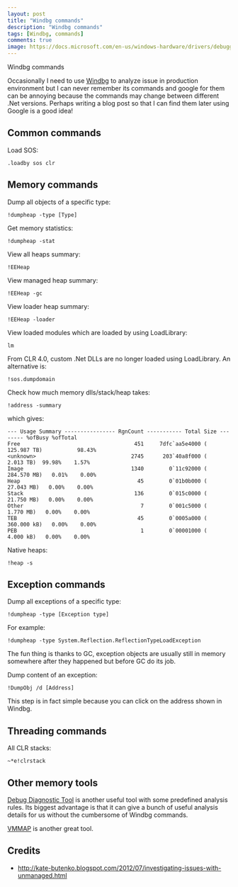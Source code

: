 ```yaml
---
layout: post
title: "Windbg commands"
description: "Windbg commands"
tags: [Windbg, commands]
comments: true
image: https://docs.microsoft.com/en-us/windows-hardware/drivers/debugger/images/windbggetstart01.png
---
```

Windbg commands

Occasionally I need to use [Windbg](https://docs.microsoft.com/en-us/windows-hardware/drivers/debugger/getting-started-with-windbg) to analyze issue in production environment but I can never remember its commands and google for them can be annoying because the commands may change between different .Net versions. Perhaps writing a blog post so that I can find them later using Google is a good idea! 

## Common commands

Load SOS:
```
.loadby sos clr
```

## Memory commands

Dump all objects of a specific type:
```
!dumpheap -type [Type]
```

Get memory statistics:
```
!dumpheap -stat
```

View all heaps summary:
```
!EEHeap
```

View managed heap summary:
```
!EEHeap -gc
```

View loader heap summary:
```
!EEHeap -loader
```

View loaded modules which are loaded by using LoadLibrary:
```
lm
```

From CLR 4.0, custom .Net DLLs are no longer loaded using LoadLibrary. An alternative is:
```
!sos.dumpdomain
```


Check how much memory dlls/stack/heap takes:
```
!address -summary
```

which gives:
```
--- Usage Summary ---------------- RgnCount ----------- Total Size -------- %ofBusy %ofTotal
Free                                    451     7dfc`aa5e4000 ( 125.987 TB)           98.43%
<unknown>                              2745      203`40a8f000 (   2.013 TB)  99.98%    1.57%
Image                                  1340        0`11c92000 ( 284.570 MB)   0.01%    0.00%
Heap                                     45        0`01b0b000 (  27.043 MB)   0.00%    0.00%
Stack                                   136        0`015c0000 (  21.750 MB)   0.00%    0.00%
Other                                     7        0`001c5000 (   1.770 MB)   0.00%    0.00%
TEB                                      45        0`0005a000 ( 360.000 kB)   0.00%    0.00%
PEB                                       1        0`00001000 (   4.000 kB)   0.00%    0.00%
```

Native heaps:
```
!heap -s
```

## Exception commands
Dump all exceptions of a specific type:
```
!dumpheap -type [Exception type]
```
For example:
```
!dumpheap -type System.Reflection.ReflectionTypeLoadException
```

The fun thing is thanks to GC, exception objects are usually still in memory somewhere after they happened but before GC do its job.   

Dump content of an exception:
```
!DumpObj /d [Address]
```
This step is in fact simple because you can click on the address shown in Windbg.

## Threading commands

All CLR stacks:

```
~*e!clrstack
```

##  Other memory tools

[Debug Diagnostic Tool](https://www.microsoft.com/en-us/download/confirmation.aspx?id=49924) is another useful tool with some predefined analysis rules. Its biggest advantage is that it can give a bunch of useful analysis details for us without the cumbersome of Windbg commands.  

[VMMAP](http://mattwarren.org/2017/07/10/Memory-Usage-Inside-the-CLR/) is another great tool. 

## Credits

- http://kate-butenko.blogspot.com/2012/07/investigating-issues-with-unmanaged.html
